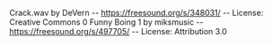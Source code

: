 Crack.wav by DeVern -- https://freesound.org/s/348031/ -- License: Creative Commons 0
Funny Boing 1 by miksmusic -- https://freesound.org/s/497705/ -- License: Attribution 3.0
